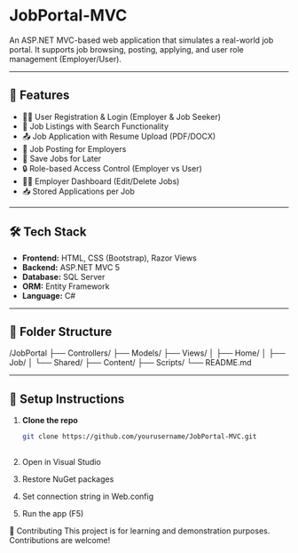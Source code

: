 # JobPortal-MVC

An ASP.NET MVC-based web application that simulates a real-world job portal. It supports job browsing, posting, applying, and user role management (Employer/User).

---

## 🚀 Features

- 👨‍💻 User Registration & Login (Employer & Job Seeker)
- 📄 Job Listings with Search Functionality
- 📤 Job Application with Resume Upload (PDF/DOCX)
- 💼 Job Posting for Employers
- 💾 Save Jobs for Later
- 🔒 Role-based Access Control (Employer vs User)
- 🧑‍💼 Employer Dashboard (Edit/Delete Jobs)
- 📥 Stored Applications per Job

---

## 🛠 Tech Stack

- **Frontend:** HTML, CSS (Bootstrap), Razor Views
- **Backend:** ASP.NET MVC 5
- **Database:** SQL Server
- **ORM:** Entity Framework
- **Language:** C#

---

## 📁 Folder Structure

/JobPortal
├── Controllers/
├── Models/
├── Views/
│ ├── Home/
│ ├── Job/
│ └── Shared/
├── Content/
├── Scripts/
└── README.md


---


## 🔧 Setup Instructions

1. **Clone the repo**
   ```bash
   git clone https://github.com/yourusername/JobPortal-MVC.git
    
2. Open in Visual Studio
3. Restore NuGet packages

4. Set connection string in Web.config

<connectionStrings>
    <add name="JobApplicationPortalEntities" connectionString="..." providerName="System.Data.SqlClient" />
</connectionStrings>
      
5. Run the app (F5)

🤝 Contributing
This project is for learning and demonstration purposes. Contributions are welcome!

